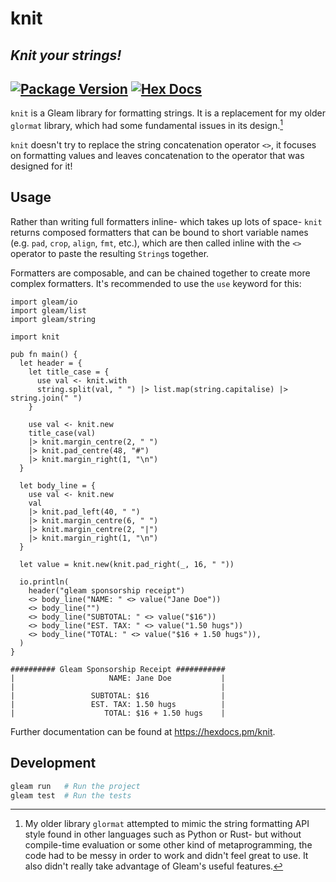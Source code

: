 # knit
## *Knit your strings!*
[![Package Version](https://img.shields.io/hexpm/v/knit)](https://hex.pm/packages/knit)
[![Hex Docs](https://img.shields.io/badge/hex-docs-ffaff3)](https://hexdocs.pm/knit/)
---

`knit` is a Gleam library for formatting strings.
It is a replacement for my older `glormat` library, which had some fundamental issues in its design.[^1]

`knit` doesn't try to replace the string concatenation operator `<>`, it focuses on formatting values and leaves concatenation to the operator that was designed for it!

## Usage
Rather than writing full formatters inline- which takes up lots of space- `knit` returns composed formatters that can be bound to short variable names (e.g. `pad`, `crop`, `align`, `fmt`, etc.), which are then called inline with the `<>` operator to paste the resulting `String`s together.

Formatters are composable, and can be chained together to create more complex formatters. It's recommended to use the `use` keyword for this:
```gleam
import gleam/io
import gleam/list
import gleam/string

import knit

pub fn main() {
  let header = {
    let title_case = {
      use val <- knit.with
      string.split(val, " ") |> list.map(string.capitalise) |> string.join(" ")
    }

    use val <- knit.new
    title_case(val)
    |> knit.margin_centre(2, " ")
    |> knit.pad_centre(48, "#")
    |> knit.margin_right(1, "\n")
  }

  let body_line = {
    use val <- knit.new
    val
    |> knit.pad_left(40, " ")
    |> knit.margin_centre(6, " ")
    |> knit.margin_centre(2, "|")
    |> knit.margin_right(1, "\n")
  }

  let value = knit.new(knit.pad_right(_, 16, " "))

  io.println(
    header("gleam sponsorship receipt")
    <> body_line("NAME: " <> value("Jane Doe"))
    <> body_line("")
    <> body_line("SUBTOTAL: " <> value("$16"))
    <> body_line("EST. TAX: " <> value("1.50 hugs"))
    <> body_line("TOTAL: " <> value("$16 + 1.50 hugs")),
  )
}
```
```text
########## Gleam Sponsorship Receipt ###########
|                     NAME: Jane Doe           |
|                                              |
|                 SUBTOTAL: $16                |
|                 EST. TAX: 1.50 hugs          |
|                    TOTAL: $16 + 1.50 hugs    |

```

Further documentation can be found at <https://hexdocs.pm/knit>.

## Development

```sh
gleam run   # Run the project
gleam test  # Run the tests
```

> [^1]: My older library `glormat` attempted to mimic the string formatting API style found in other languages such as Python or Rust- but without compile-time evaluation or some other kind of metaprogramming, the code had to be messy in order to work and didn't feel great to use. It also didn't really take advantage of Gleam's useful features.
